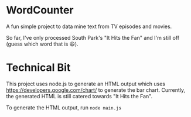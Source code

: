 # WordCounter
A fun simple project to data mine text from TV episodes and movies.

So far, I've only processed South Park's "It Hits the Fan" and I'm still off (guess which word that is :laughing:).

# Technical Bit
This project uses node.js to generate an HTML output which uses https://developers.google.com/chart/ to generate the bar chart. Currently, the generated HTML is still catered towards "It Hits the Fan".

To generate the HTML output, run `node main.js`
